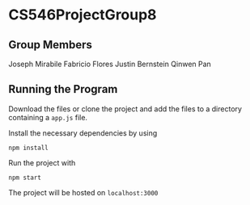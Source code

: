 
# CS546ProjectGroup8



## Group Members
Joseph Mirabile
Fabricio Flores
Justin Bernstein
Qinwen Pan

## Running the Program

Download the files or clone the project and add the files to a directory containing a ```app.js``` file.

Install the necessary dependencies by using
```
npm install
```

Run the project with
```
npm start
```

The project will be hosted on ```localhost:3000``` 
